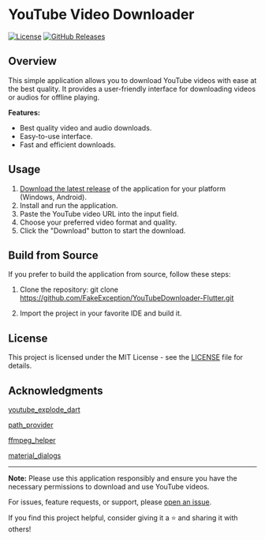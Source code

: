 # YouTube Video Downloader

[![License](https://img.shields.io/badge/license-MIT-blue.svg)](LICENSE)
[![GitHub Releases](https://img.shields.io/github/v/release/FakeException/YouTubeDownloader-Flutter.svg)](https://github.com/FakeException/YouTubeDownloader-Flutter/releases)

## Overview

This simple application allows you to download YouTube videos with ease at the best quality. It provides a user-friendly interface for downloading videos or audios for offline playing.

**Features:**

- Best quality video and audio downloads.
- Easy-to-use interface.
- Fast and efficient downloads.

## Usage

1. [Download the latest release](https://github.com/FakeException/YouTubeDownloader-Flutter/releases/latest) of the application for your platform (Windows, Android).
2. Install and run the application.
3. Paste the YouTube video URL into the input field.
4. Choose your preferred video format and quality.
5. Click the "Download" button to start the download.

## Build from Source

If you prefer to build the application from source, follow these steps:

1. Clone the repository:
   git clone https://github.com/FakeException/YouTubeDownloader-Flutter.git

2. Import the project in your favorite IDE and build it.

## License

This project is licensed under the MIT License - see the [LICENSE](LICENSE) file for details.

## Acknowledgments

[youtube_explode_dart](https://pub.dev/packages/youtube_explode_dart)

[path_provider](https://pub.dev/packages/path_provider)

[ffmpeg_helper](https://pub.dev/packages/ffmpeg_helper)

[material_dialogs](https://pub.dev/packages/material_dialogs)

---

**Note:** Please use this application responsibly and ensure you have the necessary permissions to download and use YouTube videos.

For issues, feature requests, or support, please [open an issue](https://github.com/FakeException/YouTubeDownloader-Flutter/issues).

If you find this project helpful, consider giving it a ⭐️ and sharing it with others!


